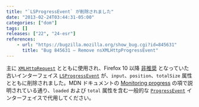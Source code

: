 ```yaml
---
title: "`LSProgressEvent` が削除されました"
date: "2013-02-24T03:44:31-05:00"
categories: ["dom"]
tags: []
releases: ["22", "24-esr"]
references:
    - url: "https://bugzilla.mozilla.org/show_bug.cgi?id=845631"
      title: "Bug 845631 – Remove nsXMLHttpProgressEvent"
---
```

主に [`XMLHttpRequest`](https://developer.mozilla.org/docs/Web/API/XMLHttpRequest) とともに使用され、Firefox 10 以降 [非推奨](https://bugzilla.mozilla.org/show_bug.cgi?id=616672) となっていた古いインターフェイス [`LSProgressEvent`](https://www.w3.org/TR/DOM-Level-3-LS/load-save.html#LS-LSProgressEvent) が、`input`、`position`、`totalSize` 属性とともに削除されました。MDN ドキュメントの [Monitoring progress](https://developer.mozilla.org/docs/Web/API/XMLHttpRequest/Using_XMLHttpRequest#Monitoring_progress) の項で説明されている通り、`loaded` および `total` 属性を含む一般的な [`ProgressEvent`](https://developer.mozilla.org/docs/Web/API/ProgressEvent) インターフェイスで代用してください。
